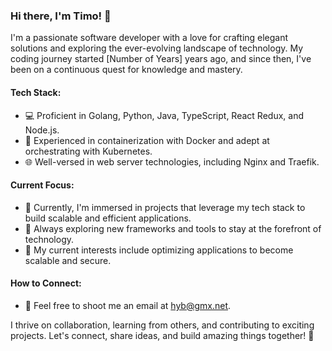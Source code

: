 ### Hi there, I'm Timo! 👋

I'm a passionate software developer with a love for crafting elegant solutions and exploring the ever-evolving landscape of technology. My coding journey started [Number of Years] years ago, and since then, I've been on a continuous quest for knowledge and mastery.

#### Tech Stack:

- 💻 Proficient in Golang, Python, Java, TypeScript, React Redux, and Node.js.
- 🐳 Experienced in containerization with Docker and adept at orchestrating with Kubernetes.
- 🌐 Well-versed in web server technologies, including Nginx and Traefik.

#### Current Focus:

- 🚀 Currently, I'm immersed in projects that leverage my tech stack to build scalable and efficient applications.
- 🌱 Always exploring new frameworks and tools to stay at the forefront of technology.
- 🎯 My current interests include optimizing applications to become scalable and secure.

#### How to Connect:

- 📧 Feel free to shoot me an email at <hyb@gmx.net>.

I thrive on collaboration, learning from others, and contributing to exciting projects. Let's connect, share ideas, and build amazing things together! 🚀
